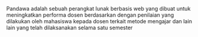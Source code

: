 Pandawa adalah sebuah perangkat lunak berbasis web yang dibuat untuk meningkatkan performa dosen berdasarkan dengan penilaian yang dilakukan oleh mahasiswa kepada dosen terkait metode mengajar dan lain lain yang telah dilaksanakan selama satu semester
